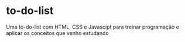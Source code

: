 # to-do-list
Uma to-do-list com HTML, CSS e Javascipt para treinar programação e aplicar os conceitos que venho estudando
